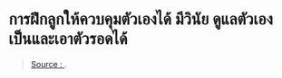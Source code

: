 
# การฝึกลูกให้ควบคุมตัวเองได้ มีวินัย ดูแลตัวเองเป็นและเอาตัวรอดได้



> [Source : ](https://www.khomkrit.com/how-to-train-kid-ef/).
<!--stackedit_data:
eyJoaXN0b3J5IjpbODc5MTEyNzU4XX0=
-->